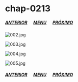 # chap-0213
##### [ANTERIOR](/nano-machine/chap-0212/)&nbsp;&nbsp;&nbsp;&nbsp;&nbsp;&nbsp;[MENU](/nano-machine/)&nbsp;&nbsp;&nbsp;&nbsp;&nbsp;&nbsp;[PRÓXIMO](/nano-machine/chap-0214/)
![002.jpg](002.jpg)

![003.jpg](003.jpg)

![004.jpg](004.jpg)

![005.jpg](005.jpg)

##### [ANTERIOR](/nano-machine/chap-0212/)&nbsp;&nbsp;&nbsp;&nbsp;&nbsp;&nbsp;[MENU](/nano-machine/)&nbsp;&nbsp;&nbsp;&nbsp;&nbsp;&nbsp;[PRÓXIMO](/nano-machine/chap-0214/)
